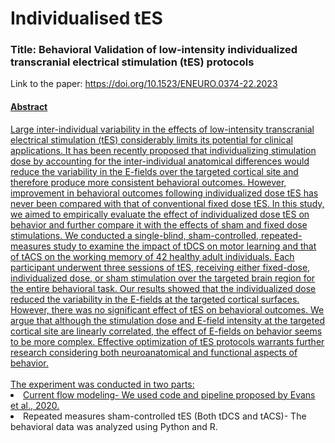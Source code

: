 # Individualised tES
<h3>Title: Behavioral Validation of low-intensity individualized transcranial electrical stimulation (tES) protocols</h3>
Link to the paper: <a href="https://doi.org/10.1523/ENEURO.0374-22.2023">https://doi.org/10.1523/ENEURO.0374-22.2023<br> 
<h4> Abstract</h4> Large inter-individual variability in the effects of low-intensity transcranial electrical stimulation (tES) considerably limits its potential for clinical applications. It has been recently proposed that individualizing stimulation dose by accounting for the inter-individual anatomical differences would reduce the variability in the E-fields over the targeted cortical site and therefore produce more consistent behavioral outcomes. However, improvement in behavioral outcomes following individualized dose tES has never been compared with that of conventional fixed dose tES. In this study, we aimed to empirically evaluate the effect of individualized dose tES on behavior and further compare it with the effects of sham and fixed dose stimulations. We conducted a single-blind, sham-controlled, repeated-measures study to examine the impact of tDCS on motor learning and that of tACS on the working memory of 42 healthy adult individuals. Each participant underwent three sessions of tES, receiving either fixed-dose, individualized dose, or sham stimulation over the targeted brain region for the entire behavioral task. Our results showed that the individualized dose reduced the variability in the E-fields at the targeted cortical surfaces. However, there was no significant effect of tES on behavioral outcomes. We argue that although the stimulation dose and E-field intensity at the targeted cortical site are linearly correlated, the effect of E-fields on behavior seems to be more complex. Effective optimization of tES protocols warrants further research considering both neuroanatomical and functional aspects of behavior.
<br>
<br>
The experiment was conducted in two parts:<br> 
<li> Current flow modeling- We used code and pipeline proposed by <a href="https://github.com/caryse/tDCS_dosecontrol">Evans et al., 2020.</a><br>
<li> Repeated measures sham-controlled tES (Both tDCS and tACS)- The behavioral data was analyzed using Python and R.<br>
 
 
